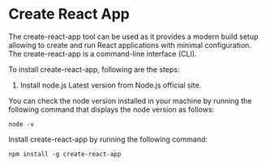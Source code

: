 # Create React App #

The create-react-app tool can be used as it provides a modern build setup allowing to create and run React applications with minimal configuration. The create-react-app is a command-line interface (CLI).

To install create-react-app, following are the steps:

1. Install node.js Latest version from Node.js official site.

You can check the node version installed in your machine by running the following command that displays the node version as follows:

```
node -v
```

Install create-react-app by running the following command:
```
npm install -g create-react-app
```
